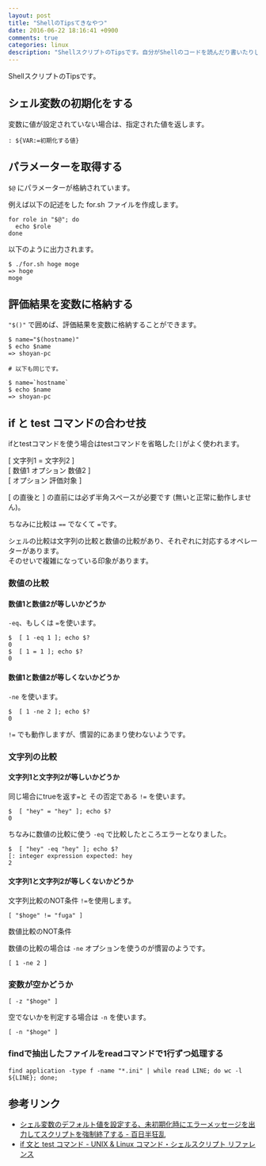 ```yaml
---
layout: post
title: "ShellのTipsてきなやつ"
date: 2016-06-22 18:16:41 +0900
comments: true
categories: linux
description: "ShellスクリプトのTipsです。自分がShellのコードを読んだり書いたりしたときにでてきた疑問のメモでもあります。"
---
```


ShellスクリプトのTipsです。

## シェル変数の初期化をする

変数に値が設定されていない場合は、指定された値を返します。


```
: ${VAR:=初期化する値}

```

## パラメーターを取得する

`$@` にパラメーターが格納されています。

例えば以下の記述をした for.sh ファイルを作成します。


```
for role in "$@"; do
  echo $role
done

```

以下のように出力されます。


```
$ ./for.sh hoge moge
=> hoge
moge

```

## 評価結果を変数に格納する

`"$()"` で囲めば、評価結果を変数に格納することができます。


```
$ name="$(hostname)"
$ echo $name
=> shoyan-pc

# 以下も同じです。

$ name=`hostname`
$ echo $name
=> shoyan-pc

```

## if と test コマンドの合わせ技

ifとtestコマンドを使う場合はtestコマンドを省略した`[]`がよく使われます。

[ 文字列1 = 文字列2 ]  
[ 数値1 オプション 数値2 ]  
[ オプション 評価対象 ]  

[ の直後と ] の直前には必ず半角スペースが必要です (無いと正常に動作しません)。

ちなみに比較は `==` でなくて `=`です。

シェルの比較は文字列の比較と数値の比較があり、それぞれに対応するオペレーターがあります。  
そのせいで複雑になっている印象があります。

### 数値の比較

#### 数値1と数値2が等しいかどうか

`-eq`、もしくは `=`を使います。


```
$  [ 1 -eq 1 ]; echo $?
0
$  [ 1 = 1 ]; echo $?
0

```

#### 数値1と数値2が等しくないかどうか

`-ne` を使います。


```
$  [ 1 -ne 2 ]; echo $?
0

```

`!=` でも動作しますが、慣習的にあまり使わないようです。

### 文字列の比較
#### 文字列1と文字列2が等しいかどうか

同じ場合にtrueを返す`=`と その否定である `!=` を使います。


```
$  [ "hey" = "hey" ]; echo $?
0

```

ちなみに数値の比較に使う `-eq` で比較したところエラーとなりました。


```
$  [ "hey" -eq "hey" ]; echo $?
[: integer expression expected: hey
2

```

#### 文字列1と文字列2が等しくないかどうか

文字列比較のNOT条件
`!=`を使用します。


```
[ "$hoge" != "fuga" ]

```

数値比較のNOT条件

数値の比較の場合は `-ne` オプションを使うのが慣習のようです。


```
[ 1 -ne 2 ]

```

### 変数が空かどうか


```
[ -z "$hoge" ]

```

空でないかを判定する場合は `-n` を使います。


```
[ -n "$hoge" ]

```

### findで抽出したファイルをreadコマンドで1行ずつ処理する

```
find application -type f -name "*.ini" | while read LINE; do wc -l ${LINE}; done;
```

## 参考リンク

* [シェル変数のデフォルト値を設定する、未初期化時にエラーメッセージを出力してスクリプトを強制終了する - 百日半狂乱](http://doi-t.hatenablog.com/entry/2013/12/08/161929)
* [if 文と test コマンド - UNIX & Linux コマンド・シェルスクリプト リファレンス](http://shellscript.sunone.me/if_and_test.html#数値の比較:ed775c34e441eb16a91481d087cc1a74)
